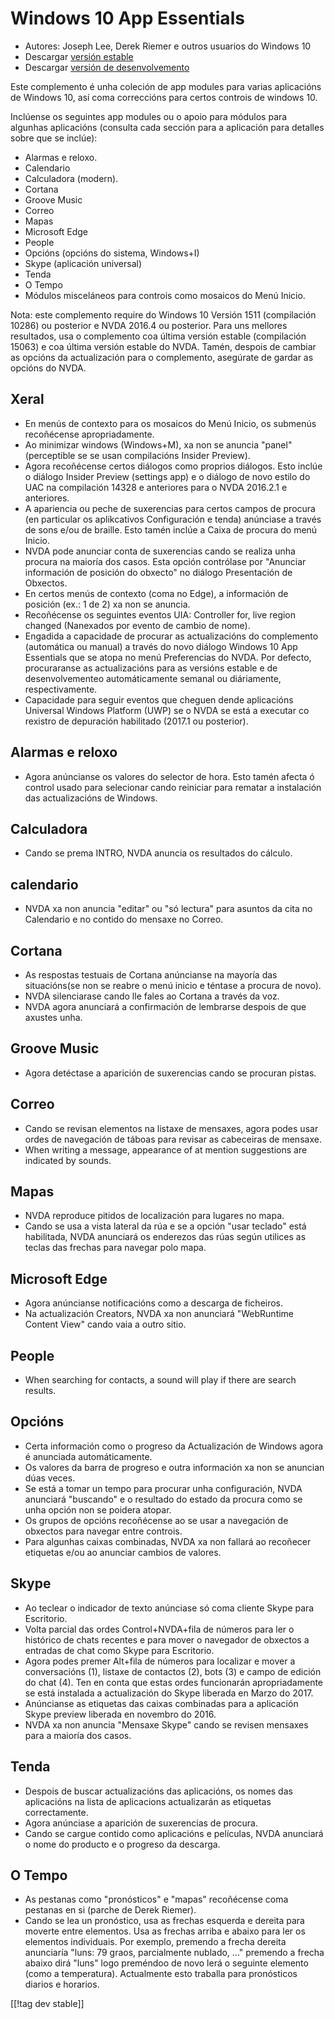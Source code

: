 # Windows 10 App Essentials #

* Autores: Joseph Lee, Derek Riemer e outros usuarios do Windows 10
* Descargar [versión estable][1]
* Descargar [versión de desenvolvemento][2]

Este complemento é unha coleción de app modules para varias aplicacións de
Windows 10, así coma correccións para certos controis de windows 10.

Inclúense os seguintes app modules ou o apoio para módulos para algunhas
aplicacións (consulta cada sección para a aplicación para detalles sobre que
se inclúe):

* Alarmas e reloxo.
* Calendario
* Calculadora (modern).
* Cortana
* Groove Music
* Correo
* Mapas
* Microsoft Edge
* People
* Opcións (opcións do sistema, Windows+I)
* Skype (aplicación universal)
* Tenda
* O Tempo
* Módulos misceláneos para controis como mosaicos do Menú Inicio.

Nota: este complemento require do Windows 10 Versión 1511 (compilación
10286) ou posterior e NVDA 2016.4 ou posterior. Para uns mellores
resultados, usa o complemento coa última versión estable (compilación 15063)
e coa última versión estable do NVDA. Tamén, despois de cambiar as opcións
da actualización para o complemento, asegúrate de gardar as opcións do NVDA.

## Xeral

* En menús de contexto para os mosaicos do Menú Inicio, os submenús
  recoñécense apropriadamente.
* Ao minimizar windows (Windows+M), xa non se anuncia "panel" (perceptible
  se se usan compilacións Insider Preview).
* Agora recoñécense certos diálogos como proprios diálogos. Esto inclúe o
  diálogo Insider Preview (settings app) e o diálogo de novo estilo do UAC
  na compilación 14328 e anteriores para o NVDA 2016.2.1 e anteriores.
* A apariencia ou peche de suxerencias para certos campos de procura (en
  particular os aplikcativos Configuración e tenda) anúnciase a través de
  sons e/ou de braille. Esto tamén inclúe a Caixa de procura do menú Inicio.
* NVDA pode anunciar conta de suxerencias cando se realiza unha procura na
  maioría dos casos. Esta opción contrólase por "Anunciar información de
  posición do obxecto" no diálogo Presentación de Obxectos.
* En certos menús de contexto (coma no Edge), a información de posición
  (ex.: 1 de 2) xa non se anuncia.
* Recoñécense os seguintes eventos UIA: Controller for, live region changed
  (Nanexados por evento de cambio de nome).
* Engadida a capacidade de procurar as actualizacións do complemento
  (automática ou manual) a través do novo diálogo Windows 10 App Essentials
  que se atopa no menú Preferencias do NVDA. Por defecto, procuraranse as
  actualizacións para as versións estable e de desenvolvementeo
  automáticamente semanal ou diáriamente, respectivamente.
* Capacidade para seguir eventos que cheguen dende aplicacións Universal
  Windows Platform (UWP) se o NVDA se está a executar co rexistro de
  depuración habilitado (2017.1 ou posterior).

## Alarmas e reloxo

* Agora anúncianse os valores do selector de hora. Esto tamén afecta ó
  control usado para selecionar cando reiniciar para rematar a instalación
  das actualizacións de Windows.

## Calculadora

* Cando se prema INTRO, NVDA anuncia os resultados do cálculo.

## calendario

* NVDA xa non anuncia "editar" ou "só lectura" para asuntos da cita no
  Calendario e no contido do mensaxe no Correo.

## Cortana

* As respostas testuais de Cortana anúncianse na mayoría das situacións(se
  non se reabre o menú inicio e téntase a procura de novo).
* NVDA silenciarase cando lle fales ao Cortana a través da voz.
* NVDA agora anunciará a confirmación de lembrarse despois de que axustes
  unha.

## Groove Music

* Agora detéctase a aparición de suxerencias cando se procuran pistas.

## Correo

* Cando se revisan elementos na listaxe de mensaxes, agora podes usar ordes
  de navegación de táboas para revisar as cabeceiras de mensaxe.
* When writing a message, appearance of at mention suggestions are indicated
  by sounds.

## Mapas

* NVDA reproduce pitidos de localización para lugares no mapa.
* Cando se usa a vista lateral da rúa e se a opción "usar teclado" está
  habilitada, NVDA anunciará os enderezos das rúas según utilices as teclas
  das frechas para navegar polo mapa.

## Microsoft Edge

* Agora anúncianse notificacións como a descarga de ficheiros.
* Na actualización Creators, NVDA xa non anunciará "WebRuntime Content View"
  cando vaia a outro sitio.

## People

* When searching for contacts, a sound will play if there are search
  results.

## Opcións

* Certa información como o progreso da Actualización de Windows agora é
  anunciada automáticamente.
* Os valores da barra de progreso e outra información xa non se anuncian
  dúas veces.
* Se está a tomar un tempo para procurar unha configuración, NVDA anunciará
  "buscando" e o resultado do estado da procura como se unha opción non se
  poidera atopar.
* Os grupos de opcións recoñécense ao se usar a navegación de obxectos para
  navegar entre controis.
* Para algunhas caixas combinadas, NVDA xa non fallará ao recoñecer
  etiquetas e/ou ao anunciar cambios de valores.

## Skype

* Ao teclear o indicador de texto anúnciase só coma cliente Skype para
  Escritorio.
* Volta parcial das ordes Control+NVDA+fila de números para ler o histórico
  de chats recentes e para mover o navegador de obxectos a entradas de chat
  como Skype para Escritorio.
* Agora podes premer Alt+fila de números para localizar e mover a
  conversacións (1), listaxe de contactos (2), bots (3) e campo de edición
  do chat (4). Ten en conta que estas ordes funcionarán apropriadamente se
  está instalada a actualización do Skype liberada en Marzo do 2017.
* Anúncianse as etiquetas das caixas combinadas para a aplicación Skype
  preview liberada en novembro do 2016.
* NVDA xa non anuncia "Mensaxe Skype" cando se revisen mensaxes para a
  maioría dos casos.

## Tenda

* Despois de buscar actualizacións das aplicacións, os nomes das aplicacións
  na lista de aplicacions actualizarán as etiquetas correctamente.
* Agora anúnciase a aparición de suxerencias de procura.
* Cando se cargue contido como aplicacións e películas, NVDA anunciará o
  nome do producto e o progreso da descarga.

## O Tempo

* As pestanas como "pronósticos" e "mapas" recoñécense coma pestanas en si
  (parche de Derek Riemer).
* Cando se lea un pronóstico, usa as frechas esquerda e dereita para moverte
  entre elementos. Usa as frechas arriba e abaixo para ler os elementos
  individuais. Por exemplo, premendo a frecha dereita anunciaría "luns: 79
  graos, parcialmente nublado, ..." premendo a frecha abaixo dirá "luns"
  logo preméndoo de novo lerá o seguinte elemento (como a
  temperatura). Actualmente esto traballa para pronósticos diarios e
  horarios.

[[!tag dev stable]]

[1]: https://addons.nvda-project.org/files/get.php?file=w10

[2]: https://addons.nvda-project.org/files/get.php?file=w10-dev
